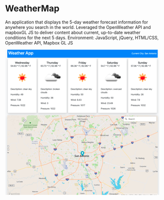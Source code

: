 # WeatherMap
An application that displays the 5-day weather forecast information for anywhere you search in the world. Leveraged the OpenWeather API and mapboxGL JS to deliver content about current, up-to-date weather conditions for the next 5 days. 
Environment: JavaScript, jQuery, HTML/CSS, OpenWeather API, Mapbox GL JS

![Screenshot](weatherMap.png)
